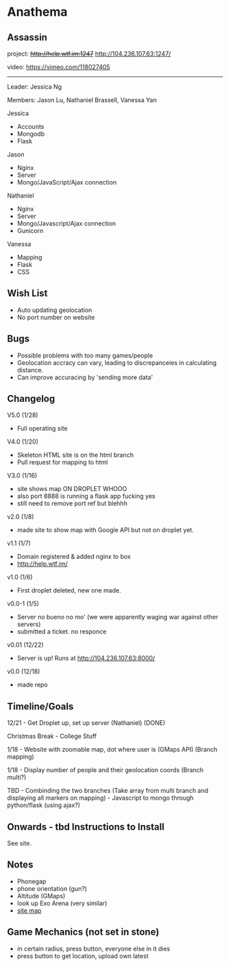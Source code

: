 Anathema
========
Assassin
--------
project: <strike>http://help.wtf.im:1247</strike>
http://104.236.107.63:1247/

video: https://vimeo.com/118027405


-----
Leader: Jessica Ng

Members: Jason Lu, Nathaniel Brassell, Vanessa Yan

Jessica
* Accounts
* Mongodb
* Flask

Jason
* Nginx
* Server
* Mongo/JavaScript/Ajax connection

Nathaniel
* Nginx
* Server
* Mongo/Javascript/Ajax connection
* Gunicorn

Vanessa
* Mapping
* Flask
* CSS

Wish List
---------
* Auto updating geolocation
* No port number on website

Bugs
----
* Possible problems with too many games/people
* Geolocation accracy can vary, leading to discrepanceies in calculating distance. 
 * Can improve accuracing by 'sending more data'

Changelog
---------
V5.0 (1/28)
* Full operating site

V4.0 (1/20)
* Skeleton HTML site is on the html branch
* Pull request for mapping to html

V3.0 (1/16)
* site shows map ON DROPLET WHOOO
* also port 8888 is running a flask app fucking yes
* still need to remove port ref but blehhh

v2.0 (1/8)
* made site to show map with Google API but not on droplet yet. 

v1.1 (1/7)
* Domain registered & added nginx to box
* http://help.wtf.im/

v1.0 (1/6)
* First droplet deleted, new one made.

v0.0-1 (1/5)
* Server no bueno no mo' (we were apparently waging war against other servers)
* submitted a ticket. no responce

v0.01 (12/22)
* Server is up! Runs at http://104.236.107.63:8000/

v0.0 (12/18)
* made repo 
 

Timeline/Goals
--------
12/21 - Get Droplet up, set up server (Nathaniel) (DONE)

Christmas Break - College Stuff

1/18 - Website with zoomable map, dot where user is (GMaps API) (Branch mapping)

1/18 - Display number of people and their geolocation coords (Branch multi?)

TBD - Combinding the two branches (Take array from multi branch and displaying all markers on mapping)
    - Javascript to mongo through python/flask (using ajax?)

Onwards - tbd
Instructions to Install
-----------------------
See site.

Notes
-----
* Phonegap
* phone orientation (gun?)
* Altitude (GMaps)
* look up Exo Arena (very similar)
* <a href = "https://www.lucidchart.com/invitations/accept/fcbee2ba-ad71-4424-b337-9f8603afda66">site map</a>

Game Mechanics (not set in stone)
------------------------------------
* in certain radius, press button, everyone else in it dies
* press button to get location, upload own latest
